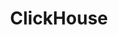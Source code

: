 ---
title: ClickHouse
categories:
  - relational-database
docs:
  - id: java
    url: https://java.testcontainers.org/modules/databases/clickhouse/
    example: |
      ```java
      var clickHouseContainer = new ClickHouseContainer();
      clickHouseContainer.start();
      ```
description: |
  ClickHouse is an open-source database management system for analytical processing that allows users to generate reports using SQL queries in real-time.
---